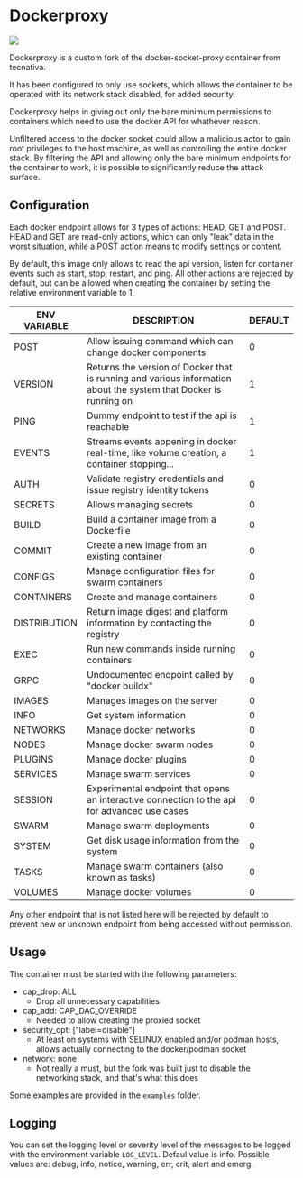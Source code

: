 # Dockerproxy

![](https://woodpeckerci.moonlit-room.org/api/badges/2/status.svg)

Dockerproxy is a custom fork of the docker-socket-proxy container from tecnativa.

It has been configured to only use sockets, which allows the container to be operated with 
its network stack disabled, for added security.

Dockerproxy helps in giving out only the bare minimum permissions to containers which need 
to use the docker API for whathever reason.

Unfiltered access to the docker socket could allow a malicious actor to gain root privileges
to the host machine, as well as controlling the entire docker stack.
By filtering the API and allowing only the bare minimum endpoints for the container to work, 
it is possible to significantly reduce the attack surface.

## Configuration

Each docker endpoint allows for 3 types of actions: HEAD, GET and POST.
HEAD and GET are read-only actions, which can only "leak" data in the worst situation, 
while a POST action means to modify settings or content.

By default, this image only allows to read the api version, listen for container events 
such as start, stop, restart, and ping.
All other actions are rejected by default, but can be allowed when creating the container 
by setting the relative environment variable to 1.

| ENV VARIABLE | DESCRIPTION                                                                                                      | DEFAULT |
|--------------|------------------------------------------------------------------------------------------------------------------|---------|
| POST         | Allow issuing command which can change docker components                                                         | 0       |
| VERSION      | Returns the version of Docker that is running and various information about the system that Docker is running on | 1       |
| PING         | Dummy endpoint to test if the api is reachable                                                                   | 1       |
| EVENTS       | Streams events appening in docker real-time, like volume creation, a container stopping...                       | 1       |
| AUTH         | Validate registry credentials and issue registry identity tokens                                                 | 0       |
| SECRETS      | Allows managing secrets                                                                                          | 0       |
| BUILD        | Build a container image from a Dockerfile                                                                        | 0       |
| COMMIT       | Create a new image from an existing container                                                                    | 0       |
| CONFIGS      | Manage configuration files for swarm containers                                                                  | 0       |
| CONTAINERS   | Create and manage containers                                                                                     | 0       |
| DISTRIBUTION | Return image digest and platform information by contacting the registry                                          | 0       |
| EXEC         | Run new commands inside running containers                                                                       | 0       |
| GRPC         | Undocumented endpoint called by "docker buildx"                                                                  | 0       |
| IMAGES       | Manages images on the server                                                                                     | 0       |
| INFO         | Get system information                                                                                           | 0       |
| NETWORKS     | Manage docker networks                                                                                           | 0       |
| NODES        | Manage docker swarm nodes                                                                                        | 0       |
| PLUGINS      | Manage docker plugins                                                                                            | 0       |
| SERVICES     | Manage swarm services                                                                                            | 0       |
| SESSION      | Experimental endpoint that opens an interactive connection to the api for advanced use cases                     | 0       |
| SWARM        | Manage swarm deployments                                                                                         | 0       |
| SYSTEM       | Get disk usage information from the system                                                                       | 0       |
| TASKS        | Manage swarm containers (also known as tasks)                                                                    | 0       |
| VOLUMES      | Manage docker volumes                                                                                            | 0       |

Any other endpoint that is not listed here will be rejected by default to prevent new or unknown endpoint from being accessed without permission.

## Usage

The container must be started with the following parameters:
- cap_drop: ALL
  - Drop all unnecessary capabilities
- cap_add:  CAP_DAC_OVERRIDE
  - Needed to allow creating the proxied socket
- security_opt: ["label=disable"]
  - At least on systems with SELINUX enabled and/or podman hosts, allows actually connecting to the docker/podman socket
- network: none
  - Not really a must, but the fork was built just to disable the networking stack, and that's what this does

Some examples are provided in the ```examples``` folder.

## Logging

You can set the logging level or severity level of the messages to be logged with the
environment variable `LOG_LEVEL`. Defaul value is info. Possible values are: debug,
info, notice, warning, err, crit, alert and emerg.